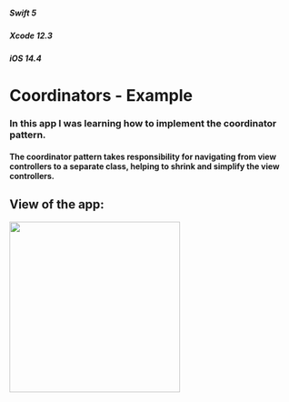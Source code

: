 
##### _Swift 5_
##### _Xcode 12.3_     
##### _iOS 14.4_ 

# Coordinators - Example
### In this app I was learning how to implement the coordinator pattern. 
#### The coordinator pattern takes responsibility for navigating from view controllers to a separate class, helping to shrink and simplify the view controllers.

### 

## View of the app:
<p align = "left">
<img width = "300" src = "https://user-images.githubusercontent.com/67439169/106960960-31236000-673d-11eb-9c63-75750b681367.gif">
</p>
